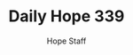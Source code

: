 ---
image: /assets/img/daily-hope-default-artwork.png
title: Daily Hope 339
number: 339
categories:
  - Daily Hope
author: Hope Staff
notes: Daily Hope 339
embed: >-
  <iframe style="border-radius:12px" src="https://open.spotify.com/embed/episode/2yRJo3NaqWB8HHqA8IkXPO?utm_source=generator" width="100%" height="152" frameBorder="0" allowfullscreen="" allow="autoplay; clipboard-write; encrypted-media; fullscreen; picture-in-picture" loading="lazy"></iframe>
---